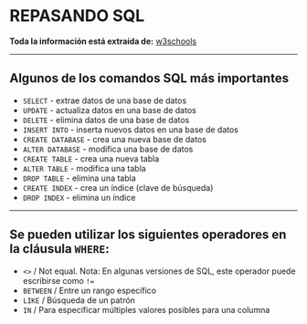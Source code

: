 # REPASANDO SQL

**Toda la información está extraída de:** [w3schools](https://www.w3schools.com)

---

## Algunos de los comandos SQL más importantes

- `SELECT` - extrae datos de una base de datos
- `UPDATE` - actualiza datos en una base de datos
- `DELETE` - elimina datos de una base de datos
- `INSERT INTO` - inserta nuevos datos en una base de datos
- `CREATE DATABASE` - crea una nueva base de datos
- `ALTER DATABASE` - modifica una base de datos
- `CREATE TABLE` - crea una nueva tabla
- `ALTER TABLE` - modifica una tabla
- `DROP TABLE` - elimina una tabla
- `CREATE INDEX` - crea un índice (clave de búsqueda)
- `DROP INDEX` - elimina un índice

---

## Se pueden utilizar los siguientes operadores en la cláusula `WHERE`:

- `<>` / Not equal. Nota: En algunas versiones de SQL, este operador puede escribirse como `!=`
- `BETWEEN` / Entre un rango específico
- `LIKE` / Búsqueda de un patrón
- `IN` / Para especificar múltiples valores posibles para una columna
